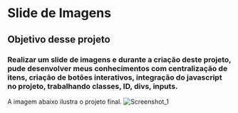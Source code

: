 # Slide de Imagens
## Objetivo desse projeto 
 ### Realizar um slide de imagens e durante a criação deste projeto, pude desenvolver meus conhecimentos com centralização de itens, criação de botões interativos, integração do javascript no projeto, trabalhando classes, ID, divs, inputs. 
 A imagem abaixo ilustra o projeto final.
 ![Screenshot_1](https://user-images.githubusercontent.com/96561261/160698950-d348d385-0e8a-4d52-be23-7ff92c260aae.png)
